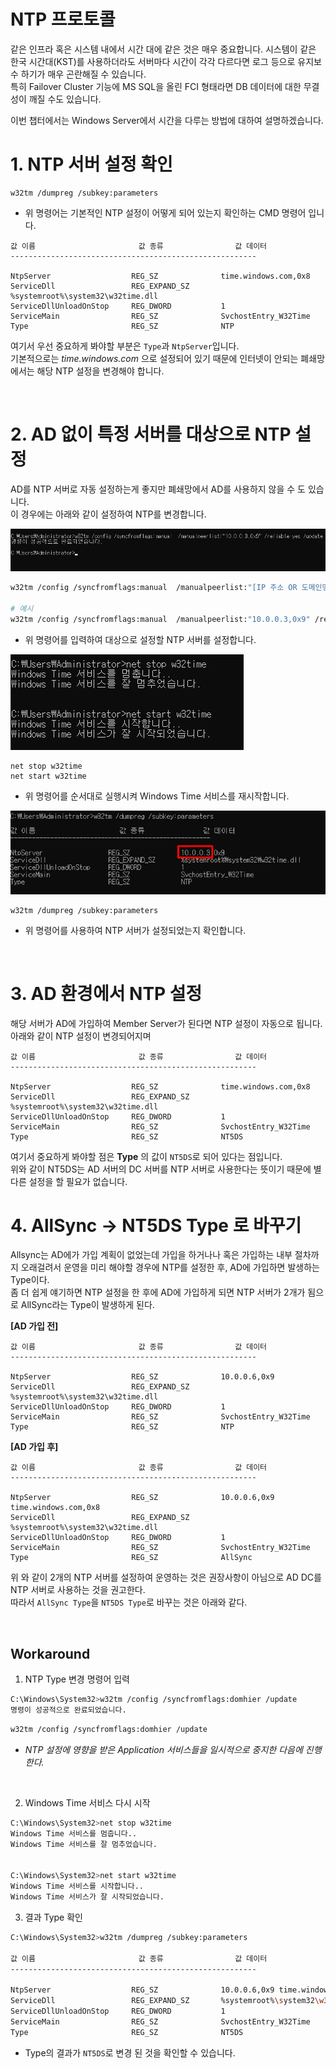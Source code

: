 # NTP 프로토콜

같은 인프라 혹은 시스템 내에서 시간 대에 같은 것은 매우 중요합니다. 시스템이 같은 한국 시간대(KST)를 사용하더라도 서버마다 시간이 각각 다르다면 로그 등으로 유지보수 하기가 매우 곤란해질 수 있습니다.  
특히 Failover Cluster 기능에 MS SQL을 올린 FCI 형태라면 DB 데이터에 대한 무결성이 깨질 수도 있습니다.  

이번 챕터에서는 Windows Server에서 시간을 다루는 방법에 대하여 설명하겠습니다.

# 1. NTP 서버 설정 확인
```
w32tm /dumpreg /subkey:parameters
```
* 위 명령어는 기본적인 NTP 설정이 어떻게 되어 있는지 확인하는 CMD 명령어 입니다.

```
값 이름                       값 종류                값 데이터
-------------------------------------------------------

NtpServer                  REG_SZ              time.windows.com,0x8
ServiceDll                 REG_EXPAND_SZ       %systemroot%\system32\w32time.dll
ServiceDllUnloadOnStop     REG_DWORD           1
ServiceMain                REG_SZ              SvchostEntry_W32Time
Type                       REG_SZ              NTP
```
여기서 우선 중요하게 봐야할 부분은 `Type`과 `NtpServer`입니다.  
기본적으로는 _time.windows.com_ 으로 설정되어 있기 때문에 인터넷이 안되는 폐쇄망에서는 해당 NTP 설정을 변경해야 합니다.

</br>

# 2. AD 없이 특정 서버를 대상으로 NTP 설정
AD를 NTP 서버로 자동 설정하는게 좋지만 폐쇄망에서 AD를 사용하지 않을 수 도 있습니다.  
이 경우에는 아래와 같이 설정하여 NTP를 변경합니다.

![](./MD_Images/04_02001.jpg)
```bash
w32tm /config /syncfromflags:manual  /manualpeerlist:"[IP 주소 OR 도메인명],0x9" /reliable:yes /update

# 예시
w32tm /config /syncfromflags:manual  /manualpeerlist:"10.0.0.3,0x9" /reliable:yes /update
```
* 위 명령어를 입력하여 대상으로 설정할 NTP 서버를 설정합니다.

![](./MD_Images/04_02002.jpg)
```
net stop w32time
net start w32time
```
* 위 명령어를 순서대로 실행시켜 Windows Time 서비스를 재시작합니다.

![](./MD_Images/04_02003.jpg)
```
w32tm /dumpreg /subkey:parameters
```
* 위 명령어를 사용하여 NTP 서버가 설정되었는지 확인합니다.

</br>

# 3. AD 환경에서 NTP 설정
해당 서버가 AD에 가입하여 Member Server가 된다면 NTP 설정이 자동으로 됩니다.  
아래와 같이 NTP 설정이 변경되어지며
```
값 이름                       값 종류                값 데이터
-------------------------------------------------------

NtpServer                  REG_SZ              time.windows.com,0x8
ServiceDll                 REG_EXPAND_SZ       %systemroot%\system32\w32time.dll
ServiceDllUnloadOnStop     REG_DWORD           1
ServiceMain                REG_SZ              SvchostEntry_W32Time
Type                       REG_SZ              NT5DS
```
여기서 중요하게 봐야할 점은 __Type__ 의 값이 `NT5DS`로 되어 있다는 점입니다.  
위와 같이 NT5DS는 AD 서버의 DC 서버를 NTP 서버로 사용한다는 뜻이기 때문에 별다른 설정을 할 필요가 없습니다.

# 4. AllSync -> NT5DS Type 로 바꾸기

Allsync는 AD에가 가입 계획이 없었는데 가입을 하거나나 혹은 가입하는 내부 절차까지 오래걸려서 운영을 미리 해야할 경우에 NTP를 설정한 후, AD에 가입하면 발생하는 Type이다.  
좀 더 쉽게 얘기하면 NTP 설정을 한 후에 AD에 가입하게 되면 NTP 서버가 2개가 됨으로 AllSync라는 Type이 발생하게 된다.

__[AD 가입 전]__
```
값 이름                       값 종류                값 데이터
-------------------------------------------------------

NtpServer                  REG_SZ              10.0.0.6,0x9
ServiceDll                 REG_EXPAND_SZ       %systemroot%\system32\w32time.dll
ServiceDllUnloadOnStop     REG_DWORD           1
ServiceMain                REG_SZ              SvchostEntry_W32Time
Type                       REG_SZ              NTP
```

__[AD 가입 후]__
```
값 이름                       값 종류                값 데이터
-------------------------------------------------------

NtpServer                  REG_SZ              10.0.0.6,0x9 time.windows.com,0x8
ServiceDll                 REG_EXPAND_SZ       %systemroot%\system32\w32time.dll
ServiceDllUnloadOnStop     REG_DWORD           1
ServiceMain                REG_SZ              SvchostEntry_W32Time
Type                       REG_SZ              AllSync
```

위 와 같이 2개의 NTP 서버를 설정하여 운영하는 것은 권장사항이 아님으로 AD DC를 NTP 서버로 사용하는 것을 권고한다.  
따라서 `AllSync Type`을 `NT5DS Type`로 바꾸는 것은 아래와 같다.

</br>

## Workaround

1. NTP Type 변경 명령어 입력
```bash
C:\Windows\System32>w32tm /config /syncfromflags:domhier /update
명령이 성공적으로 완료되었습니다.
```
```bash
w32tm /config /syncfromflags:domhier /update
```
* _NTP 설정에 영향을 받은 Application 서비스들을 일시적으로 중지한 다음에 진행한다._

</br>

2. Windows Time 서비스 다시 시작
```bash
C:\Windows\System32>net stop w32time
Windows Time 서비스를 멈춥니다..
Windows Time 서비스를 잘 멈추었습니다.


C:\Windows\System32>net start w32time
Windows Time 서비스를 시작합니다..
Windows Time 서비스가 잘 시작되었습니다.
```

3. 결과 Type 확인
```bash
C:\Windows\System32>w32tm /dumpreg /subkey:parameters

값 이름                       값 종류                값 데이터
-------------------------------------------------------

NtpServer                  REG_SZ              10.0.0.6,0x9 time.windows.com,0x8
ServiceDll                 REG_EXPAND_SZ       %systemroot%\system32\w32time.dll
ServiceDllUnloadOnStop     REG_DWORD           1
ServiceMain                REG_SZ              SvchostEntry_W32Time
Type                       REG_SZ              NT5DS
```
* Type의 결과가 `NT5DS`로 변경 된 것을 확인할 수 있습니다.